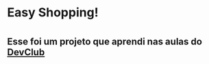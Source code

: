 <h1> Easy Shopping! <h1/>
  <h2> Esse foi um projeto que aprendi nas aulas do <a href "https://rodolfomori.com.br/devclub">DevClub<a/></h2>

